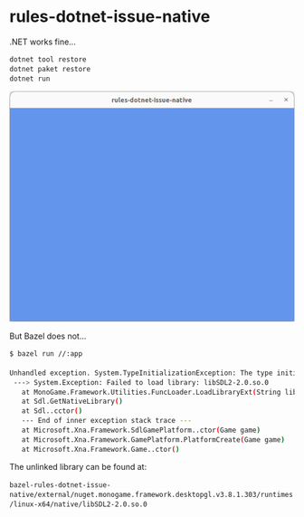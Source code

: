 # rules-dotnet-issue-native

.NET works fine...

```bash
dotnet tool restore
dotnet paket restore
dotnet run
```

![Screenshot](screenshot.png)

But Bazel does not...

```bash
$ bazel run //:app

Unhandled exception. System.TypeInitializationException: The type initializer for 'Sdl' threw an exception.
 ---> System.Exception: Failed to load library: libSDL2-2.0.so.0
   at MonoGame.Framework.Utilities.FuncLoader.LoadLibraryExt(String libname)
   at Sdl.GetNativeLibrary()
   at Sdl..cctor()
   --- End of inner exception stack trace ---
   at Microsoft.Xna.Framework.SdlGamePlatform..ctor(Game game)
   at Microsoft.Xna.Framework.GamePlatform.PlatformCreate(Game game)
   at Microsoft.Xna.Framework.Game..ctor()
```

The unlinked library can be found at:

`bazel-rules-dotnet-issue-native/external/nuget.monogame.framework.desktopgl.v3.8.1.303/runtimes/linux-x64/native/libSDL2-2.0.so.0`
